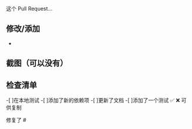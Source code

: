 这个 Pull Request...

## 修改/添加
-

## 截图（可以没有）

## 检查清单
-[ ]在本地测试
-[ ]添加了新的依赖项
-[ ]更新了文档
-[ ]添加了一个测试
✅ ❌ 可供复制

修复了 #
